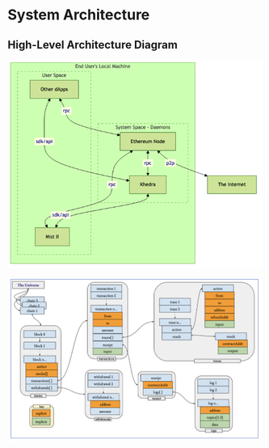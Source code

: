 # System Architecture

## High-Level Architecture Diagram

![Architecture Diagram](../images/architecture.png)

![Ethereum Data](../images/ethereum-data.png)
